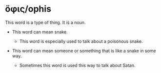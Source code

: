 # ὄφις/ophis
This word is a type of thing. It is a noun.
* This word can mean snake.
    * This word is especially used to talk about a poisonous snake.

* This word can mean someone or something that is like a snake in some way.
    * Sometimes this word is used this way to talk about Satan.
